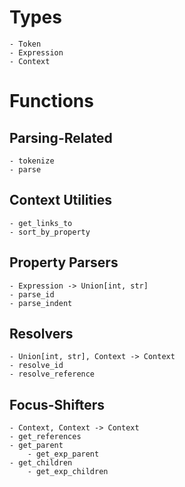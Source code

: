 
# Types
    - Token
    - Expression
    - Context

# Functions

## Parsing-Related
    - tokenize
    - parse

## Context Utilities
    - get_links_to
    - sort_by_property

## Property Parsers
    - Expression -> Union[int, str]
    - parse_id
    - parse_indent

## Resolvers
    - Union[int, str], Context -> Context
    - resolve_id
    - resolve_reference

## Focus-Shifters
    - Context, Context -> Context
    - get_references
    - get_parent
        - get_exp_parent
    - get_children
        - get_exp_children


